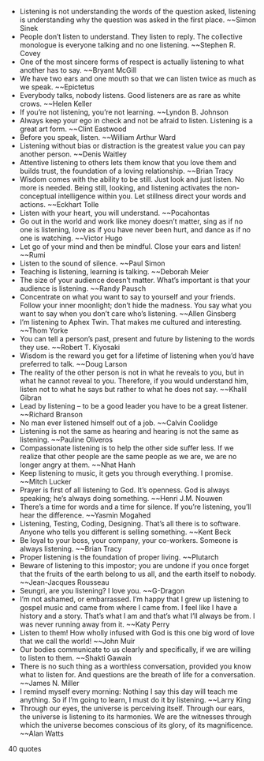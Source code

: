  - Listening is not understanding the words of the question asked, listening is understanding why the question was asked in the first place. ~~Simon Sinek
 - People don’t listen to understand. They listen to reply. The collective monologue is everyone talking and no one listening. ~~Stephen R. Covey
 - One of the most sincere forms of respect is actually listening to what another has to say. ~~Bryant McGill
 - We have two ears and one mouth so that we can listen twice as much as we speak. ~~Epictetus
 - Everybody talks, nobody listens. Good listeners are as rare as white crows. ~~Helen Keller
 - If you’re not listening, you’re not learning. ~~Lyndon B. Johnson
 - Always keep your ego in check and not be afraid to listen. Listening is a great art form. ~~Clint Eastwood
 - Before you speak, listen. ~~William Arthur Ward
 - Listening without bias or distraction is the greatest value you can pay another person. ~~Denis Waitley
 - Attentive listening to others lets them know that you love them and builds trust, the foundation of a loving relationship. ~~Brian Tracy
 - Wisdom comes with the ability to be still. Just look and just listen. No more is needed. Being still, looking, and listening activates the non-conceptual intelligence within you. Let stillness direct your words and actions. ~~Eckhart Tolle
 - Listen with your heart, you will understand. ~~Pocahontas
 - Go out in the world and work like money doesn’t matter, sing as if no one is listening, love as if you have never been hurt, and dance as if no one is watching. ~~Victor Hugo
 - Let go of your mind and then be mindful. Close your ears and listen! ~~Rumi
 - Listen to the sound of silence. ~~Paul Simon
 - Teaching is listening, learning is talking. ~~Deborah Meier
 - The size of your audience doesn’t matter. What’s important is that your audience is listening. ~~Randy Pausch
 - Concentrate on what you want to say to yourself and your friends. Follow your inner moonlight; don’t hide the madness. You say what you want to say when you don’t care who’s listening. ~~Allen Ginsberg
 - I’m listening to Aphex Twin. That makes me cultured and interesting. ~~Thom Yorke
 - You can tell a person’s past, present and future by listening to the words they use. ~~Robert T. Kiyosaki
 - Wisdom is the reward you get for a lifetime of listening when you’d have preferred to talk. ~~Doug Larson
 - The reality of the other person is not in what he reveals to you, but in what he cannot reveal to you. Therefore, if you would understand him, listen not to what he says but rather to what he does not say. ~~Khalil Gibran
 - Lead by listening – to be a good leader you have to be a great listener. ~~Richard Branson
 - No man ever listened himself out of a job. ~~Calvin Coolidge
 - Listening is not the same as hearing and hearing is not the same as listening. ~~Pauline Oliveros
 - Compassionate listening is to help the other side suffer less. If we realize that other people are the same people as we are, we are no longer angry at them. ~~Nhat Hanh
 - Keep listening to music, it gets you through everything. I promise. ~~Mitch Lucker
 - Prayer is first of all listening to God. It’s openness. God is always speaking; he’s always doing something. ~~Henri J.M. Nouwen
 - There’s a time for words and a time for silence. If you’re listening, you’ll hear the difference. ~~Yasmin Mogahed
 - Listening, Testing, Coding, Designing. That’s all there is to software. Anyone who tells you different is selling something. ~~Kent Beck
 - Be loyal to your boss, your company, your co-workers. Someone is always listening. ~~Brian Tracy
 - Proper listening is the foundation of proper living. ~~Plutarch
 - Beware of listening to this impostor; you are undone if you once forget that the fruits of the earth belong to us all, and the earth itself to nobody. ~~Jean-Jacques Rousseau
 - Seungri, are you listening? I love you. ~~G-Dragon
 - I’m not ashamed, or embarrassed. I’m happy that I grew up listening to gospel music and came from where I came from. I feel like I have a history and a story. That’s what I am and that’s what I’ll always be from. I was never running away from it. ~~Katy Perry
 - Listen to them! How wholly infused with God is this one big word of love that we call the world! ~~John Muir
 - Our bodies communicate to us clearly and specifically, if we are willing to listen to them. ~~Shakti Gawain
 - There is no such thing as a worthless conversation, provided you know what to listen for. And questions are the breath of life for a conversation. ~~James N. Miller
 - I remind myself every morning: Nothing I say this day will teach me anything. So if I’m going to learn, I must do it by listening. ~~Larry King
 - Through our eyes, the universe is perceiving itself. Through our ears, the universe is listening to its harmonies. We are the witnesses through which the universe becomes conscious of its glory, of its magnificence. ~~Alan Watts

40 quotes